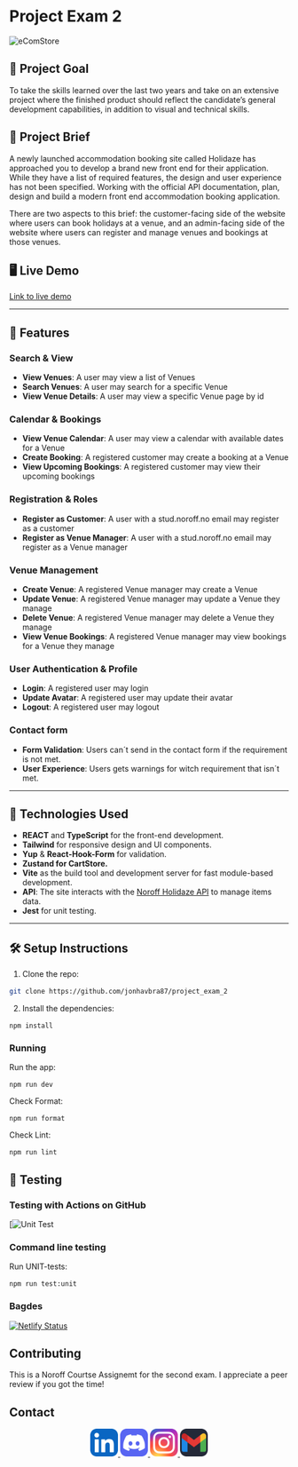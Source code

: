 # Project Exam 2

![eComStore](https://images.unsplash.com/photo-1607706009771-de8808640bcf?q=80&w=2574&auto=format&fit=crop&ixlib=rb-4.0.3&ixid=M3wxMjA3fDB8MHxwaG90by1wYWdlfHx8fGVufDB8fHx8fA%3D%3D)

## 🎯 **Project Goal**

To take the skills learned over the last two years and take on an extensive project where the finished product should reflect the candidate’s general development capabilities, in addition to visual and technical skills.

## 📝 **Project Brief**

A newly launched accommodation booking site called Holidaze has approached you to develop a brand new front end for their application. While they have a list of required features, the design and user experience has not been specified. Working with the official API documentation, plan, design and build a modern front end accommodation booking application.

There are two aspects to this brief: the customer-facing side of the website where users can book holidays at a venue, and an admin-facing side of the website where users can register and manage venues and bookings at those venues.

## 🖥️ **Live Demo**

[Link to live demo](https://pe2-jahb.netlify.app/)

---

## 🔧 **Features**

### Search & View

- **View Venues**: A user may view a list of Venues
- **Search Venues**: A user may search for a specific Venue
- **View Venue Details**: A user may view a specific Venue page by id

### Calendar & Bookings

- **View Venue Calendar**: A user may view a calendar with available dates for a Venue
- **Create Booking**: A registered customer may create a booking at a Venue
- **View Upcoming Bookings**: A registered customer may view their upcoming bookings

### Registration & Roles

- **Register as Customer**: A user with a stud.noroff.no email may register as a customer
- **Register as Venue Manager**: A user with a stud.noroff.no email may register as a Venue manager

### Venue Management

- **Create Venue**: A registered Venue manager may create a Venue
- **Update Venue**: A registered Venue manager may update a Venue they manage
- **Delete Venue**: A registered Venue manager may delete a Venue they manage
- **View Venue Bookings**: A registered Venue manager may view bookings for a Venue they manage

### User Authentication & Profile

- **Login**: A registered user may login
- **Update Avatar**: A registered user may update their avatar
- **Logout**: A registered user may logout

### Contact form

- **Form Validation**: Users can´t send in the contact form if the requirement is not met.
- **User Experience**: Users gets warnings for witch requirement that isn´t met.

---

## 🚀 **Technologies Used**

- **REACT** and **TypeScript** for the front-end development.
- **Tailwind** for responsive design and UI components.
- **Yup** & **React-Hook-Form** for validation.
- **Zustand for CartStore.**
- **Vite** as the build tool and development server for fast module-based development.
- **API**: The site interacts with the [Noroff Holidaze API](https://docs.noroff.dev/docs/v2) to manage items data.
- **Jest** for unit testing.

---

## 🛠️ **Setup Instructions**

1. Clone the repo:

```bash
git clone https://github.com/jonhavbra87/project_exam_2
```

2. Install the dependencies:

```
npm install
```

### Running

Run the app:

```
npm run dev
```

Check Format:

```
npm run format
```

Check Lint:

```
npm run lint
```

## 🧪 **Testing**

### Testing with Actions on GitHub

[![Unit Test]()

### Command line testing

Run UNIT-tests:

```
npm run test:unit
```

### Bagdes

[![Netlify Status](https://api.netlify.com/api/v1/badges/fef0fdc0-ba82-4823-834c-796f5b22d2ce/deploy-status)](https://app.netlify.com/sites/pe2-jahb/deploys)

## Contributing

This is a Noroff Courtse Assignemt for the second exam. I appreciate a peer review if you got the time!

## Contact

<p align="center">
  <a href="https://no.linkedin.com/in/jon-are-haver%C3%A5en-bratt%C3%A5s-5a3805262?trk=people-guest_people_search-card">
    <img src="https://raw.githubusercontent.com/tandpfun/skill-icons/65dea6c4eaca7da319e552c09f4cf5a9a8dab2c8/icons/LinkedIn.svg" width="50" > 
  </a>
  <a href="https://www.discord.com">
    <img src="https://raw.githubusercontent.com/tandpfun/skill-icons/65dea6c4eaca7da319e552c09f4cf5a9a8dab2c8/icons/Discord.svg" width="50" > 
  </a>
  <a href="https://www.instagram.com/jonareb87?igsh=MTAwdDEzZHFwMWFjbQ%3D%3D&utm_source=qr">
    <img src="https://raw.githubusercontent.com/tandpfun/skill-icons/65dea6c4eaca7da319e552c09f4cf5a9a8dab2c8/icons/Instagram.svg" width="50" > 
  </a>
  <a href="mailto:mail@kongsvinger-it.no">
    <img src="https://raw.githubusercontent.com/tandpfun/skill-icons/65dea6c4eaca7da319e552c09f4cf5a9a8dab2c8/icons/Gmail-Dark.svg" width="50" > 
  </a>
</p>
